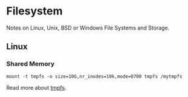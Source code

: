 # Filesystem
Notes on Linux, Unix, BSD or Windows File Systems and Storage.

## Linux

### Shared Memory

`mount -t tmpfs -o size=10G,nr_inodes=10k,mode=0700 tmpfs /mytmpfs`  

Read more about [tmpfs].


[tmpfs]: http://lwn.net/2001/1206/a/tmpfs.php3

